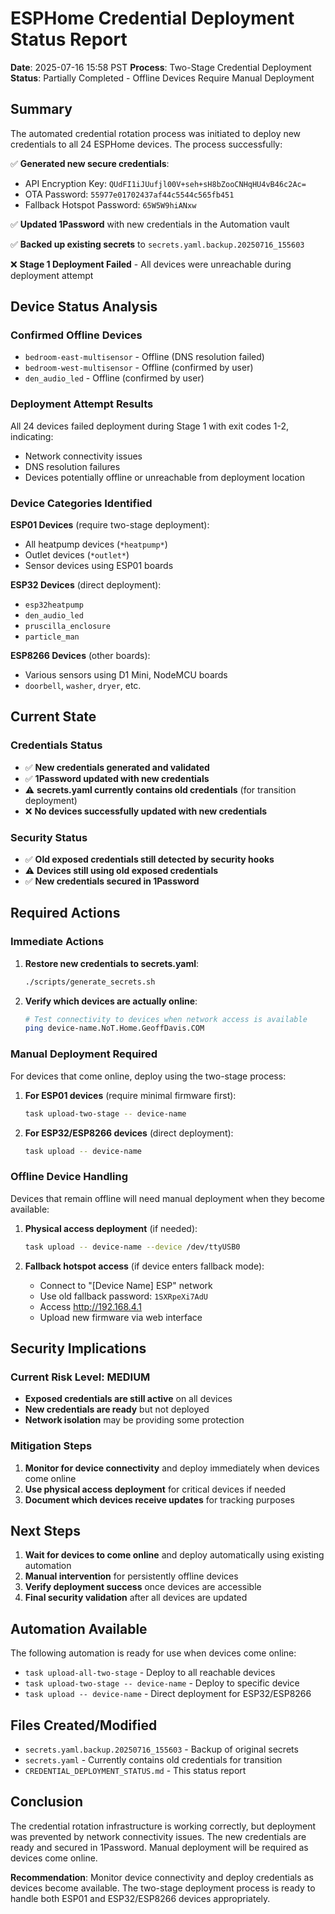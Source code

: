 # ESPHome Credential Deployment Status Report

**Date**: 2025-07-16 15:58 PST
**Process**: Two-Stage Credential Deployment
**Status**: Partially Completed - Offline Devices Require Manual Deployment

## Summary

The automated credential rotation process was initiated to deploy new credentials to all 24 ESPHome devices. The process successfully:

✅ **Generated new secure credentials**:
- API Encryption Key: `QUdFI1iJUufjl00V+seh+sH8bZooCNHqHU4vB46c2Ac=`
- OTA Password: `55977e01702437af44c5544c565fb451`
- Fallback Hotspot Password: `65W5W9hiANxw`

✅ **Updated 1Password** with new credentials in the Automation vault

✅ **Backed up existing secrets** to `secrets.yaml.backup.20250716_155603`

❌ **Stage 1 Deployment Failed** - All devices were unreachable during deployment attempt

## Device Status Analysis

### Confirmed Offline Devices
- `bedroom-east-multisensor` - Offline (DNS resolution failed)
- `bedroom-west-multisensor` - Offline (confirmed by user)
- `den_audio_led` - Offline (confirmed by user)

### Deployment Attempt Results
All 24 devices failed deployment during Stage 1 with exit codes 1-2, indicating:
- Network connectivity issues
- DNS resolution failures
- Devices potentially offline or unreachable from deployment location

### Device Categories Identified
**ESP01 Devices** (require two-stage deployment):
- All heatpump devices (`*heatpump*`)
- Outlet devices (`*outlet*`)
- Sensor devices using ESP01 boards

**ESP32 Devices** (direct deployment):
- `esp32heatpump`
- `den_audio_led`
- `pruscilla_enclosure`
- `particle_man`

**ESP8266 Devices** (other boards):
- Various sensors using D1 Mini, NodeMCU boards
- `doorbell`, `washer`, `dryer`, etc.

## Current State

### Credentials Status
- ✅ **New credentials generated and validated**
- ✅ **1Password updated with new credentials**
- ⚠️ **secrets.yaml currently contains old credentials** (for transition deployment)
- ❌ **No devices successfully updated with new credentials**

### Security Status
- ✅ **Old exposed credentials still detected by security hooks**
- ⚠️ **Devices still using old exposed credentials**
- ✅ **New credentials secured in 1Password**

## Required Actions

### Immediate Actions
1. **Restore new credentials to secrets.yaml**:
   ```bash
   ./scripts/generate_secrets.sh
   ```

2. **Verify which devices are actually online**:
   ```bash
   # Test connectivity to devices when network access is available
   ping device-name.NoT.Home.GeoffDavis.COM
   ```

### Manual Deployment Required
For devices that come online, deploy using the two-stage process:

1. **For ESP01 devices** (require minimal firmware first):
   ```bash
   task upload-two-stage -- device-name
   ```

2. **For ESP32/ESP8266 devices** (direct deployment):
   ```bash
   task upload -- device-name
   ```

### Offline Device Handling
Devices that remain offline will need manual deployment when they become available:

1. **Physical access deployment** (if needed):
   ```bash
   task upload -- device-name --device /dev/ttyUSB0
   ```

2. **Fallback hotspot access** (if device enters fallback mode):
   - Connect to "[Device Name] ESP" network
   - Use old fallback password: `1SXRpeXi7AdU`
   - Access http://192.168.4.1
   - Upload new firmware via web interface

## Security Implications

### Current Risk Level: MEDIUM
- **Exposed credentials are still active** on all devices
- **New credentials are ready** but not deployed
- **Network isolation** may be providing some protection

### Mitigation Steps
1. **Monitor for device connectivity** and deploy immediately when devices come online
2. **Use physical access deployment** for critical devices if needed
3. **Document which devices receive updates** for tracking purposes

## Next Steps

1. **Wait for devices to come online** and deploy automatically using existing automation
2. **Manual intervention** for persistently offline devices
3. **Verify deployment success** once devices are accessible
4. **Final security validation** after all devices are updated

## Automation Available

The following automation is ready for use when devices come online:

- `task upload-all-two-stage` - Deploy to all reachable devices
- `task upload-two-stage -- device-name` - Deploy to specific device
- `task upload -- device-name` - Direct deployment for ESP32/ESP8266

## Files Created/Modified

- `secrets.yaml.backup.20250716_155603` - Backup of original secrets
- `secrets.yaml` - Currently contains old credentials for transition
- `CREDENTIAL_DEPLOYMENT_STATUS.md` - This status report

## Conclusion

The credential rotation infrastructure is working correctly, but deployment was prevented by network connectivity issues. The new credentials are ready and secured in 1Password. Manual deployment will be required as devices come online.

**Recommendation**: Monitor device connectivity and deploy credentials as devices become available. The two-stage deployment process is ready to handle both ESP01 and ESP32/ESP8266 devices appropriately.
